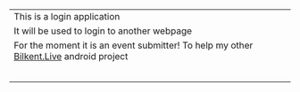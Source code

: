 <html>
<body>
<table>
<br>
<br>
<tr><td>This is a login application</td></tr>
<tr><td>It will be used to login to another webpage</td></tr>
<tr><td>For the moment it is an event submitter! To help my other <a href="https://github.com/Error404Namenotfound/Bilkent.Live">Bilkent.Live</a> android project</td></tr>
<tr>
<td colspan = "2">
</tr>
<tr><td colspan="2">
<br>
</td>
</tr>
</form>
</table>
</body>
</html>

